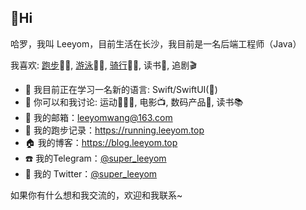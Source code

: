 ## 👋Hi 
哈罗，我叫 Leeyom，目前生活在长沙，我目前是一名后端工程师（Java）

我喜欢: [跑步](https://running.leeyom.top)🏃🏻, [游泳](https://www.strava.com/athletes/leeyom)🏊🏻, [骑行](https://www.strava.com/athletes/leeyom)🚴🏻, 读书📖, 追剧🎬

- 🔭 我目前正在学习一名新的语言: Swift/SwiftUI()
- 💬 你可以和我讨论: 运动🏃🏻‍♂️, 电影📺, 数码产品📱, 读书📚
- 📮 我的邮箱：leeyomwang@163.com
- 🏃 我的跑步记录：https://running.leeyom.top
- 🏠 我的博客：https://blog.leeyom.top
- ☎️ 我的Telegram：[@super_leeyom](https://t.me/super_leeyom)
- 🐧 我的 Twitter：[@super_leeyom](https://twitter.com/super_leeyom)

如果你有什么想和我交流的，欢迎和我联系~
